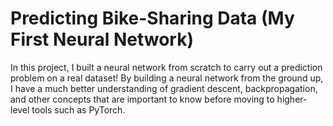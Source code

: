 # Predicting Bike-Sharing Data (My First Neural Network)

In this project, I built a neural network from scratch to carry out a prediction problem on a real dataset! By building a neural network from the ground up, I have a much better understanding of gradient descent, backpropagation, and other concepts that are important to know before moving to higher-level tools such as PyTorch.
